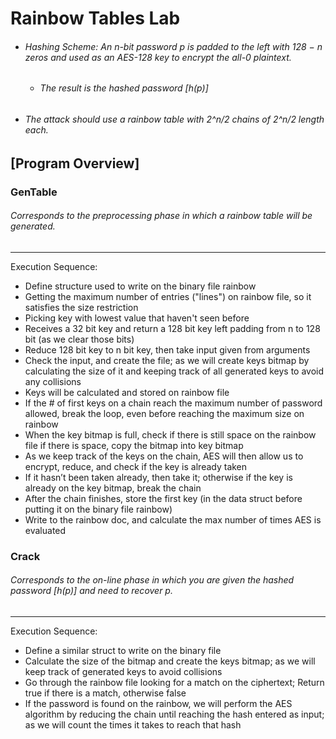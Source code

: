 # Rainbow Tables Lab

- ######  Hashing Scheme: An n-bit password p is padded to the left with 128 − n zeros and used as an AES-128 key to encrypt the all-0 plaintext. 
  - ###### _The result is the hashed password [h(p)]_
- ###### The attack should use a rainbow table with 2^n/2 chains of 2^n/2 length each.

## [Program Overview]

### GenTable 
###### Corresponds to the preprocessing phase in which a rainbow table will be generated. 
- - -

Execution Sequence:
- Define structure used to write on the binary file rainbow
- Getting the maximum number of entries ("lines") on rainbow file, so it satisfies the size restriction
- Picking key with lowest value that haven't seen before
- Receives a 32 bit key and return a 128 bit key left padding from n to 128 bit (as we clear those bits)
- Reduce 128 bit key to n bit key, then take input given from arguments
- Check the input, and create the file; as we will create keys bitmap by calculating the size of it and keeping track of all generated keys to avoid any collisions
- Keys will be calculated and stored on rainbow file
- If the # of first keys on a chain reach the maximum number of password allowed, break the loop, even before reaching the maximum size on rainbow
- When the key bitmap is full, check if there is still space on the rainbow file if there is space, copy the bitmap into key bitmap
- As we keep track of the keys on the chain, AES will then allow us to encrypt, reduce, and check if the key is already taken
- If it hasn’t been taken already, then take it; otherwise if the key is already on the key bitmap, break the chain
- After the chain finishes, store the first key (in the data struct before putting it on the binary file rainbow)
- Write to the rainbow doc, and calculate the max number of times AES is evaluated

### Crack
###### Corresponds to the on-line phase in which you are given the hashed password [h(p)] and need to recover p.
- - -

Execution Sequence:
- Define a similar struct to write on the binary file
- Calculate the size of the bitmap and create the keys bitmap; as we will keep track of generated keys to avoid collisions
- Go through the rainbow file looking for a match on the ciphertext; Return true if there is a match, otherwise false
- If the password is found on the rainbow, we will perform the AES algorithm by reducing the chain until reaching the hash entered as input; as we will count the times it takes to reach that hash
